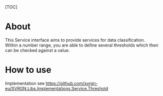 [TOC]

# About

This Service interface aims to provide services for data classification. Within a number range, you are able to define several thresholds which then can be checked against a value.

# How to use
Implementation see https://github.com/svrgn-eu/SVRGN.Libs.Implementations.Service.Threshold
